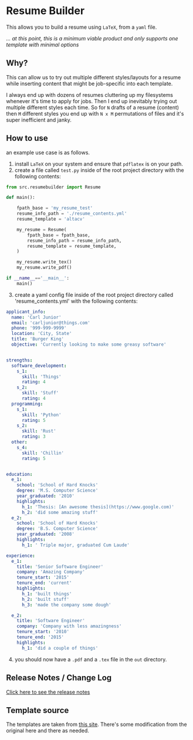 # Resume Builder

This allows you to build a resume using `LaTeX`, from a `yaml` file.

*... at this point, this is a minimum viable product and only supports one template with minimal options*

## Why?

This can allow us to try out multiple different styles/layouts for a resume while inserting content that might be job-specific into each template.

I always end up with dozens of resumes cluttering up my filesystems whenever it's time to apply for jobs.  Then I end up inevitably trying out multiple different styles each time.  So for `N` drafts of a resume (content) then `M` different styles you end up with `N x M` permutations of files and it's super inefficient and janky.

## How to use

an example use case is as follows.

1. install `LaTeX` on your system and ensure that `pdflatex` is on your path.
2. create a file called `test.py` inside of the root project directory with the following contents:

```python
from src.resumebuilder import Resume

def main():

    fpath_base = 'my_resume_test'
    resume_info_path = './resume_contents.yml'
    resume_template = 'altacv'

    my_resume = Resume(
        fpath_base = fpath_base,
        resume_info_path = resume_info_path,
        resume_template = resume_template,
    )

    my_resume.write_tex()
    my_resume.write_pdf()

if __name__=='__main__':
    main()
```

3. create a yaml config file inside of the root project directory called 'resume_contents.yml' with the following contents:

```yaml
applicant_info:
  name: 'Carl Junior'
  email: 'carljunior@things.com'
  phone: '999-999-9999'
  location: 'City, State'
  title: 'Burger King'
  objective: 'Currently looking to make some greasy software'


strengths:
  software_development:
    s_1: 
      skill: 'Things'
      rating: 4
    s_2: 
      skill: 'Stuff'
      rating: 4
  programming:
    s_1: 
      skill: 'Python'
      rating: 5
    s_2: 
      skill: 'Rust'
      rating: 3
  other:
    s_4: 
      skill: 'Chillin'
      rating: 5


education:
  e_1:
    school: 'School of Hard Knocks'
    degree: 'M.S. Computer Science'
    year_graduated: '2010'
    highlights:
      h_1: 'Thesis: [An awesome thesis](https://www.google.com)'
      h_2: 'did some amazing stuff'
  e_2:
    school: 'School of Hard Knocks'
    degree: 'B.S. Computer Science'
    year_graduated: '2008'
    highlights:
      h_1: ' Triple major, graduated Cum Laude'

experience:
  e_1:
    title: 'Senior Software Engineer'
    company: 'Amazing Company'
    tenure_start: '2015'
    tenure_end: 'current'
    highlights:
      h_1: 'built things'
      h_2: 'built stuff'
      h_3: 'made the company some dough'

  e_2:
    title: 'Software Engineer'
    company: 'Company with less amazingness'
    tenure_start: '2010'
    tenure_end: '2015'
    highlights:
      h_1: 'did a couple of things'
```

4. you should now have a `.pdf` and a `.tex` file in the `out` directory.

## Release Notes / Change Log
[Click here to see the release notes](./docs/CHANGELOG.md)


## Template source

The templates are taken from [this site](https://www.overleaf.com/gallery/tagged/cv).  There's some modification from the original here and there as needed.
